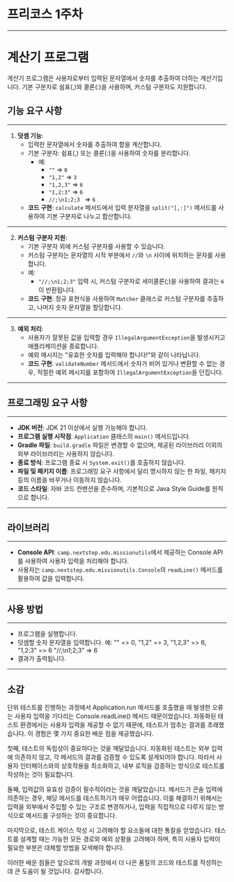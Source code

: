 # 프리코스 1주차

---
# 계산기 프로그램

게산기 프로그램은 사용자로부터 입력된 문자열에서 숫자를 추출하여 더하는 계산기입니다. 기본 구분자로 쉼표(,)와 콜론(:)을 사용하며, 커스텀 구분자도 지원합니다.

## 기능 요구 사항
---
1. **덧셈 기능**:
    - 입력한 문자열에서 숫자를 추출하여 합을 계산합니다.
    - 기본 구분자: 쉼표(,) 또는 콜론(:)을 사용하여 숫자를 분리합니다.
        - 예:
            - `""` => `0`
            - `"1,2"` => `3`
            - `"1,2,3"` => `6`
            - `"1,2:3"` => `6`
            - `//;\n1;2;3 ` => `6`
    - **코드 구현**: `calculate` 메서드에서 입력 문자열을 `split("[,:]")` 메서드를 사용하여 기본 구분자로 나누고 합산합니다.
---
2. **커스텀 구분자 지원**:
    - 기본 구분자 외에 커스텀 구분자를 사용할 수 있습니다.
    - 커스텀 구분자는 문자열의 시작 부분에서 `//`와 `\n` 사이에 위치하는 문자를 사용합니다.
    - 예:
        - `"//;\n1;2;3"` 입력 시, 커스텀 구분자로 세미콜론(;)을 사용하여 결과는 `6`이 반환됩니다.
    - **코드 구현**: 정규 표현식을 사용하여 `Matcher` 클래스로 커스텀 구분자를 추출하고, 나머지 숫자 문자열을 할당합니다.
---
3. **예외 처리**:
    - 사용자가 잘못된 값을 입력할 경우 `IllegalArgumentException`을 발생시키고 애플리케이션을 종료합니다.
    - 예외 메시지는 "유효한 숫자를 입력해야 합니다!"와 같이 나타납니다.
    - **코드 구현**: `validateNumber` 메서드에서 숫자가 비어 있거나 변환할 수 없는 경우, 적절한 예외 메시지를 포함하여 `IllegalArgumentException`을 던집니다.

---
## 프로그래밍 요구 사항
---
- **JDK 버전**: JDK 21 이상에서 실행 가능해야 합니다.
- **프로그램 실행 시작점**: `Application` 클래스의 `main()` 메서드입니다.
- **Gradle 파일**: `build.gradle` 파일은 변경할 수 없으며, 제공된 라이브러리 이외의 외부 라이브러리는 사용하지 않습니다.
- **종료 방식**: 프로그램 종료 시 `System.exit()`를 호출하지 않습니다.
- **파일 및 패키지 이름**: 프로그래밍 요구 사항에서 달리 명시하지 않는 한 파일, 패키지 등의 이름을 바꾸거나 이동하지 않습니다.
- **코드 스타일**: 자바 코드 컨벤션을 준수하며, 기본적으로 Java Style Guide를 원칙으로 합니다.
---
## 라이브러리
---
- **Console API**: `camp.nextstep.edu.missionutils`에서 제공하는 Console API를 사용하여 사용자 입력을 처리해야 합니다.
- 사용자는 `camp.nextstep.edu.missionutils.Console`의 `readLine()` 메서드를 활용하여 값을 입력합니다.
---
## 사용 방법
---
- 프로그램을 실행합니다.
- 덧셈할 숫자 문자열을 입력합니다. 예: "" => 0, "1,2" => 3, "1,2,3" => 6, "1,2:3" => 6  "//;\n1;2;3" => 6
- 결과가 출력됩니다.
---
## 소감
단위 테스트를 진행하는 과정에서 Application.run 메서드를 호출했을 때 발생한 오류는 사용자 입력을 기다리는 Console.readLine() 메서드 때문이었습니다. 자동화된 테스트 환경에서는 사용자 입력을 제공할 수 없기 때문에, 테스트가 멈추는 결과를 초래했습니다. 이 경험은 몇 가지 중요한 배운 점을 제공했습니다.

첫째, 테스트의 독립성이 중요하다는 것을 깨달았습니다. 자동화된 테스트는 외부 입력에 의존하지 않고, 각 메서드의 결과를 검증할 수 있도록 설계되어야 합니다. 따라서 사용자 인터페이스와의 상호작용을 최소화하고, 내부 로직을 검증하는 방식으로 테스트를 작성하는 것이 필요합니다.

둘째, 입력값의 유효성 검증이 필수적이라는 것을 깨달았습니다. 메서드가 콘솔 입력에 의존하는 경우, 해당 메서드를 테스트하기가 매우 어렵습니다. 이를 해결하기 위해서는 입력을 외부에서 주입할 수 있는 구조로 변경하거나, 입력을 직접적으로 다루지 않는 방식으로 메서드를 구성하는 것이 중요합니다.

마지막으로, 테스트 케이스 작성 시 고려해야 할 요소들에 대한 통찰을 얻었습니다. 테스트를 설계할 때는 가능한 모든 경로와 예외 상황을 고려해야 하며, 특히 사용자 입력이 필요한 부분은 대체할 방법을 모색해야 합니다.

이러한 배운 점들은 앞으로의 개발 과정에서 더 나은 품질의 코드와 테스트를 작성하는 데 큰 도움이 될 것입니다. 감사합니다.